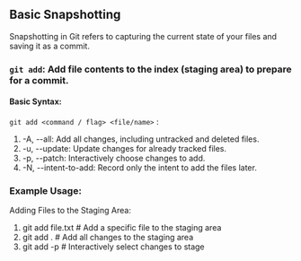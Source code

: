 ## Basic Snapshotting

Snapshotting in Git refers to capturing the current state of your files and saving it as a commit.

### `git add`: Add file contents to the index (staging area) to prepare for a commit.

#### Basic Syntax:
`git add <command / flag> <file/name>` :

1. -A, --all: Add all changes, including untracked and deleted files.
2. -u, --update: Update changes for already tracked files.
3. -p, --patch: Interactively choose changes to add.
4. -N, --intent-to-add: Record only the intent to add the files later.

### Example Usage:
Adding Files to the Staging Area:

1. git add file.txt            # Add a specific file to the staging area
2. git add .                   # Add all changes to the staging area
3. git add -p                  # Interactively select changes to stage
